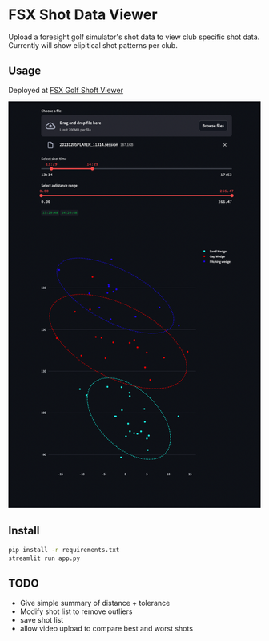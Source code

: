 # FSX Shot Data Viewer
Upload a foresight golf simulator's shot data to view club specific shot data. Currently will show elipitical shot patterns per club.

## Usage
Deployed at [FSX Golf Shoft Viewer](https://fsx-golf-shot-viewer.streamlit.app/)

![image](screenshots/screenshot_wedge_distances.png)

## Install

```sh
pip install -r requirements.txt
streamlit run app.py
```

## TODO 
- Give simple summary of distance + tolerance
- Modify shot list to remove outliers
- save shot list
- allow video upload to compare best and worst shots